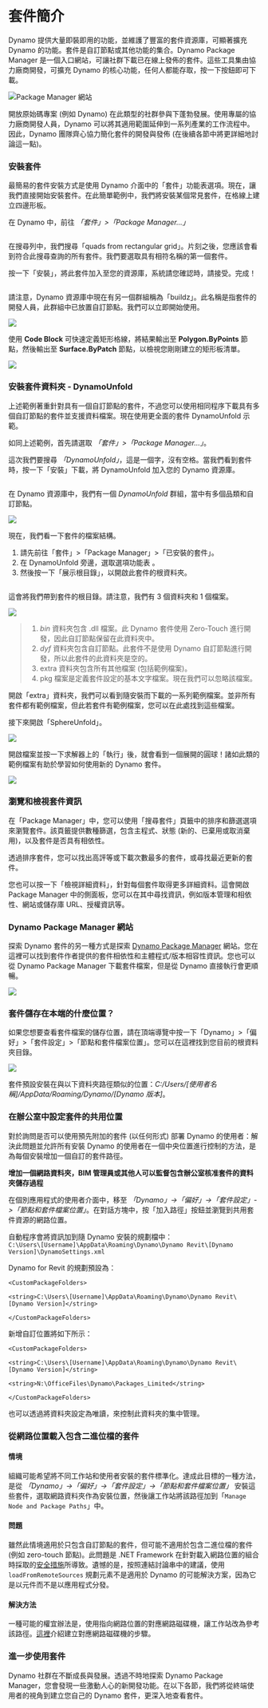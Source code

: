 # 套件簡介

Dynamo 提供大量即裝即用的功能，並維護了豐富的套件資源庫，可顯著擴充 Dynamo 的功能。套件是自訂節點或其他功能的集合。Dynamo Package Manager 是一個入口網站，可讓社群下載已在線上發佈的套件。這些工具集由協力廠商開發，可擴充 Dynamo 的核心功能，任何人都能存取，按一下按鈕即可下載。

![Package Manager 網站](../images/6-2/1/dpm.jpg)

開放原始碼專案 (例如 Dynamo) 在此類型的社群參與下蓬勃發展。使用專屬的協力廠商開發人員，Dynamo 可以將其適用範圍延伸到一系列產業的工作流程中。因此，Dynamo 團隊齊心協力簡化套件的開發與發佈 (在後續各節中將更詳細地討論這一點)。

### 安裝套件

最簡易的套件安裝方式是使用 Dynamo 介面中的「套件」功能表選項。現在，讓我們直接開始安裝套件。在此簡單範例中，我們將安裝某個常見套件，在格線上建立四邊形板。

在 Dynamo 中，前往 _「套件」>「Package Manager...」_

<figure><img src="../../.gitbook/assets/package-manager-menu.png" alt=""><figcaption></figcaption></figure>

在搜尋列中，我們搜尋「quads from rectangular grid」。片刻之後，您應該會看到符合此搜尋查詢的所有套件。我們要選取具有相符名稱的第一個套件。

按一下「安裝」，將此套件加入至您的資源庫，系統請您確認時，請接受。完成！

<figure><img src="../../.gitbook/assets/quads-from-rectangular-grid.png" alt=""><figcaption></figcaption></figure>

請注意，Dynamo 資源庫中現在有另一個群組稱為「buildz」。此名稱是指套件的開發人員，此群組中已放置自訂節點。我們可以立即開始使用。

![](../images/6-2/1/packageintroduction-installingapackage03.jpg)

使用 **Code Block** 可快速定義矩形格線，將結果輸出至 **Polygon.ByPoints** 節點，然後輸出至 **Surface.ByPatch** 節點，以檢視您剛剛建立的矩形板清單。

![](../images/6-2/1/packageintroduction-installingapackage04.jpg)

### 安裝套件資料夾 - DynamoUnfold

上述範例著重針對具有一個自訂節點的套件，不過您可以使用相同程序下載具有多個自訂節點的套件並支援資料檔案。現在使用更全面的套件 DynamoUnfold 示範。

如同上述範例，首先請選取 _「套件」>「Package Manager...」_。

這次我們要搜尋 _「DynamoUnfold」_，這是一個字，沒有空格。當我們看到套件時，按一下「安裝」下載，將 DynamoUnfold 加入您的 Dynamo 資源庫。

<figure><img src="../../.gitbook/assets/unfold.png" alt=""><figcaption></figcaption></figure>

在 Dynamo 資源庫中，我們有一個 _DynamoUnfold_ 群組，當中有多個品類和自訂節點。

![](../images/6-2/1/packageintroduction-installingpackagefolder02.jpg)

現在，我們看一下套件的檔案結構。

1. 請先前往「套件」>「Package Manager」>「已安裝的套件」。
2. 在 DynamoUnfold 旁邊，選取選項功能表 <img src="../images/6-2/1/packageintroduction-verticaldotsmenu.jpg" alt="" data-size="line">。
3. 然後按一下「展示根目錄」，以開啟此套件的根資料夾。

<figure><img src="../../.gitbook/assets/view-root-directory.png" alt=""><figcaption></figcaption></figure>

這會將我們帶到套件的根目錄。請注意，我們有 3 個資料夾和 1 個檔案。

![](../images/6-2/1/packageintroduction-installingpackagefolder05.jpg)

> 1. _bin_ 資料夾包含 .dll 檔案。此 Dynamo 套件使用 Zero-Touch 進行開發，因此自訂節點保留在此資料夾中。
> 2. _dyf_ 資料夾包含自訂節點。此套件不是使用 Dynamo 自訂節點進行開發，所以此套件的此資料夾是空的。
> 3. extra 資料夾包含所有其他檔案 (包括範例檔案)。
> 4. pkg 檔案是定義套件設定的基本文字檔案。現在我們可以忽略該檔案。

開啟「extra」資料夾，我們可以看到隨安裝而下載的一系列範例檔案。並非所有套件都有範例檔案，但此若套件有範例檔案，您可以在此處找到這些檔案。

接下來開啟「SphereUnfold」。

![](../images/6-2/1/rd2.jpg)

開啟檔案並按一下求解器上的「執行」後，就會看到一個展開的圓球！諸如此類的範例檔案有助於學習如何使用新的 Dynamo 套件。

![](<../images/6-2/1/packageintroduction-installingpackagefolder07 (1) (2).jpg>)

### 瀏覽和檢視套件資訊

在「Package Manager」中，您可以使用「搜尋套件」頁籤中的排序和篩選選項來瀏覽套件。該頁籤提供數種篩選，包含主程式、狀態 (新的、已棄用或取消棄用)，以及套件是否具有相依性。

透過排序套件，您可以找出高評等或下載次數最多的套件，或尋找最近更新的套件。

您也可以按一下「檢視詳細資料」，針對每個套件取得更多詳細資料。這會開啟 Package Manager 中的側面板，您可以在其中尋找資訊，例如版本管理和相依性、網站或儲存庫 URL、授權資訊等。

### Dynamo Package Manager 網站

探索 Dynamo 套件的另一種方式是探索 [Dynamo Package Manager](http://dynamopackages.com) 網站。您在這裡可以找到套件作者提供的套件相依性和主體程式/版本相容性資訊。您也可以從 Dynamo Package Manager 下載套件檔案，但是從 Dynamo 直接執行會更順暢。

![](../images/6-2/1/dpm2.jpg)

### 套件儲存在本端的什麼位置？

如果您想要查看套件檔案的儲存位置，請在頂端導覽中按一下「Dynamo」>「偏好」>「套件設定」>「節點和套件檔案位置」。您可以在這裡找到您目前的根資料夾目錄。

![](../images/6-2/1/packageintroduction-installingpackagefolder08.jpg)

套件預設安裝在與以下資料夾路徑類似的位置：_C:/Users/[使用者名稱]/AppData/Roaming/Dynamo/[Dynamo 版本]_。

### 在辦公室中設定套件的共用位置

對於詢問是否可以使用預先附加的套件 (以任何形式) 部署 Dynamo 的使用者：解決此問題並允許所有安裝 Dynamo 的使用者在一個中央位置進行控制的方法，是為每個安裝增加一個自訂的套件路徑。

**增加一個網路資料夾，BIM 管理員或其他人可以監督包含辦公室核准套件的資料夾儲存過程**  

在個別應用程式的使用者介面中，移至 _「Dynamo」->「偏好」->「套件設定」->「節點和套件檔案位置」_。在對話方塊中，按「加入路徑」按鈕並瀏覽到共用套件資源的網路位置。 
 
自動程序會將資訊加到隨 Dynamo 安裝的規劃檔中：  
 `C:\Users\[Username]\AppData\Roaming\Dynamo\Dynamo Revit\[Dynamo Version]\DynamoSettings.xml`

Dynamo for Revit 的規劃預設為：
 
 
`<CustomPackageFolders>`  

`<string>C:\Users\[Username]\AppData\Roaming\Dynamo\Dynamo Revit\[Dynamo Version]</string>`  

`</CustomPackageFolders>`

新增自訂位置將如下所示：  

`<CustomPackageFolders>`  

`<string>C:\Users\[Username]\AppData\Roaming\Dynamo\Dynamo Revit\[Dynamo Version]</string>`  

`<string>N:\OfficeFiles\Dynamo\Packages_Limited</string>`  

`</CustomPackageFolders>`


也可以透過將資料夾設定為唯讀，來控制此資料夾的集中管理。

### 從網路位置載入包含二進位檔的套件

#### 情境

組織可能希望將不同工作站和使用者安裝的套件標準化。達成此目標的一種方法，是從 *「Dynamo」->「偏好」->「套件設定」->「節點和套件檔案位置」* 安裝這些套件，選取網路資料夾作為安裝位置，然後讓工作站將該路徑加到「`Manage Node and Package Paths`」中。

#### 問題

雖然此情境適用於只包含自訂節點的套件，但可能不適用於包含二進位檔的套件 (例如 zero-touch 節點)。此問題是 .NET Framework 在針對載入網路位置的組合時採取的[安全措施](https://stackoverflow.com/questions/5328274/load-assembly-from-network-location)所導致。遺憾的是，按照連結討論串中的建議，使用 `loadFromRemoteSources` 規劃元素不是適用於 Dynamo 的可能解決方案，因為它是以元件而不是以應用程式分發。

#### 解決方法

一種可能的權宜辦法是，使用指向網路位置的對應網路磁碟機，讓工作站改為參考該路徑。[這裡](https://support.microsoft.com/zh-tw/help/4026635/windows-10-map-a-network-drive)介紹建立對應網路磁碟機的步驟。

### 進一步使用套件

Dynamo 社群在不斷成長與發展。透過不時地探索 Dynamo Package Manager，您會發現一些激動人心的新開發功能。在以下各節，我們將從終端使用者的視角到建立您自己的 Dynamo 套件，更深入地查看套件。
